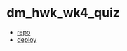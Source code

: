 # dm_hwk_wk4_quiz

- [repo](https://github.com/DMosca2021/dm_hwk_wk4_quiz)
- [deploy](https://dmosca2021.github.io/dm_hwk_wk4_quiz/)